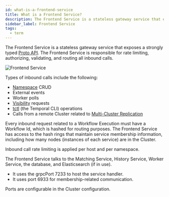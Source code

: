 ```yaml
---
id: what-is-a-frontend-service
title: What is a Frontend Service?
description: The Frontend Service is a stateless gateway service that exposes a strongly typed Proto API. The Frontend Service is responsible for rate limiting, authorizing, validating, and routing all inbound calls.
sidebar_label: Frontend Service
tags:
  - term
---
```


The Frontend Service is a stateless gateway service that exposes a strongly typed [Proto API](https://github.com/temporalio/api/blob/master/temporal/api/workflowservice/v1/service.proto).
The Frontend Service is responsible for rate limiting, authorizing, validating, and routing all inbound calls.

![Frontend Service](/diagrams/temporal-frontend-service.svg)

Types of inbound calls include the following:

- [Namespace](/concepts/what-is-a-namespace) CRUD
- External events
- Worker polls
- [Visibility](/concepts/what-is-visibility) requests
- [tctl](/tctl-v1) (the Temporal CLI) operations
- Calls from a remote Cluster related to [Multi-Cluster Replication](/concepts/what-is-multi-cluster-replication)

Every inbound request related to a Workflow Execution must have a Workflow Id, which is hashed for routing purposes.
The Frontend Service has access to the hash rings that maintain service membership information, including how many nodes (instances of each service) are in the Cluster.

Inbound call rate limiting is applied per host and per namespace.

The Frontend Service talks to the Matching Service, History Service, Worker Service, the database, and Elasticsearch (if in use).

- It uses the grpcPort 7233 to host the service handler.
- It uses port 6933 for membership-related communication.

Ports are configurable in the Cluster configuration.
